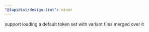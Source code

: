 ```yaml
---
"@lapidist/design-lint": minor
---
```


support loading a default token set with variant files merged over it
